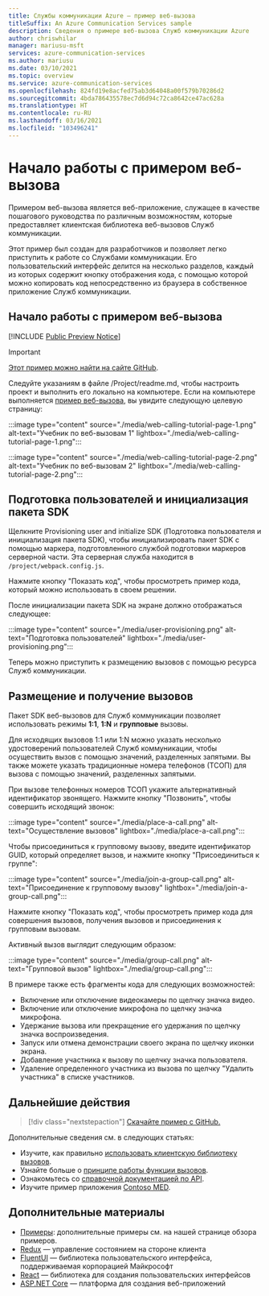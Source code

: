 ```yaml
---
title: Службы коммуникации Azure — пример веб-вызова
titleSuffix: An Azure Communication Services sample
description: Сведения о примере веб-вызова Служб коммуникации Azure
author: chriswhilar
manager: mariusu-msft
services: azure-communication-services
ms.author: mariusu
ms.date: 03/10/2021
ms.topic: overview
ms.service: azure-communication-services
ms.openlocfilehash: 824fd19e8acfed75ab3d64048a00f579b70286d2
ms.sourcegitcommit: 4bda786435578ec7d6d94c72ca8642ce47ac628a
ms.translationtype: HT
ms.contentlocale: ru-RU
ms.lasthandoff: 03/16/2021
ms.locfileid: "103496241"
---
```

# <a name="get-started-with-the-web-calling-sample"></a>Начало работы с примером веб-вызова

Примером веб-вызова является веб-приложение, служащее в качестве пошагового руководства по различным возможностям, которые предоставляет клиентская библиотека веб-вызовов Служб коммуникации.

Этот пример был создан для разработчиков и позволяет легко приступить к работе со Службами коммуникации. Его пользовательский интерфейс делится на несколько разделов, каждый из которых содержит кнопку отображения кода, с помощью которой можно копировать код непосредственно из браузера в собственное приложение Служб коммуникации.

## <a name="get-started-with-the-web-calling-sample"></a>Начало работы с примером веб-вызова

[!INCLUDE [Public Preview Notice](../includes/public-preview-include.md)]


> [!IMPORTANT]
> [Этот пример можно найти на сайте GitHub](https://github.com/Azure-Samples/communication-services-web-calling-tutorial/).

Следуйте указаниям в файле /Project/readme.md, чтобы настроить проект и выполнить его локально на компьютере.
Если на компьютере выполняется [пример веб-вызова](https://github.com/Azure-Samples/communication-services-web-calling-tutorial), вы увидите следующую целевую страницу:

:::image type="content" source="./media/web-calling-tutorial-page-1.png" alt-text="Учебник по веб-вызовам 1" lightbox="./media/web-calling-tutorial-page-1.png":::

:::image type="content" source="./media/web-calling-tutorial-page-2.png" alt-text="Учебник по веб-вызовам 2" lightbox="./media/web-calling-tutorial-page-2.png":::

## <a name="user-provisioning-and-sdk-initialization"></a>Подготовка пользователей и инициализация пакета SDK

Щелкните Provisioning user and initialize SDK (Подготовка пользователя и инициализация пакета SDK), чтобы инициализировать пакет SDK с помощью маркера, подготовленного службой подготовки маркеров серверной части. Эта серверная служба находится в `/project/webpack.config.js`.

Нажмите кнопку "Показать код", чтобы просмотреть пример кода, который можно использовать в своем решении.

После инициализации пакета SDK на экране должно отображаться следующее:

:::image type="content" source="./media/user-provisioning.png" alt-text="Подготовка пользователей" lightbox="./media/user-provisioning.png":::

Теперь можно приступить к размещению вызовов с помощью ресурса Служб коммуникации.

## <a name="placing-and-receiving-calls"></a>Размещение и получение вызовов

Пакет SDK веб-вызовов для Служб коммуникации позволяет использовать режимы **1:1**, **1:N** и **групповые** вызовы.

Для исходящих вызовов 1:1 или 1:N можно указать несколько удостоверений пользователей Служб коммуникации, чтобы осуществить вызов с помощью значений, разделенных запятыми. Вы также можете указать традиционные номера телефонов (ТСОП) для вызова с помощью значений, разделенных запятыми.

При вызове телефонных номеров ТСОП укажите альтернативный идентификатор звонящего. Нажмите кнопку "Позвонить", чтобы совершить исходящий звонок:

:::image type="content" source="./media/place-a-call.png" alt-text="Осуществление вызовов" lightbox="./media/place-a-call.png":::

Чтобы присоединиться к групповому вызову, введите идентификатор GUID, который определяет вызов, и нажмите кнопку "Присоединиться к группе":

:::image type="content" source="./media/join-a-group-call.png" alt-text="Присоединение к групповому вызову" lightbox="./media/join-a-group-call.png":::

Нажмите кнопку "Показать код", чтобы просмотреть пример кода для совершения вызовов, получения вызовов и присоединения к групповым вызовам.

Активный вызов выглядит следующим образом:

:::image type="content" source="./media/group-call.png" alt-text="Групповой вызов" lightbox="./media/group-call.png":::

В примере также есть фрагменты кода для следующих возможностей:

  - Включение или отключение видеокамеры по щелчку значка видео.
  - Включение или отключение микрофона по щелчку значка микрофона.
  - Удержание вызова или прекращение его удержания по щелчку значка воспроизведения.
  - Запуск или отмена демонстрации своего экрана по щелчку иконки экрана.
  - Добавление участника к вызову по щелчку значка пользователя.
  - Удаление определенного участника из вызова по щелчку "Удалить участника" в списке участников.


## <a name="next-steps"></a>Дальнейшие действия

>[!div class="nextstepaction"]
>[Скачайте пример с GitHub.](https://github.com/Azure-Samples/communication-services-web-calling-tutorial/)

Дополнительные сведения см. в следующих статьях:

- Изучите, как правильно [использовать клиентскую библиотеку вызовов](../quickstarts/voice-video-calling/calling-client-samples.md).
- Узнайте больше о [принципе работы функции вызовов](../concepts/voice-video-calling/about-call-types.md).
- Ознакомьтесь со [справочной документацией по API](/javascript/api/azure-communication-services/@azure/communication-calling/).
- Изучите пример приложения [Contoso MED](https://github.com/Azure-Samples/communication-services-contoso-med-app).

## <a name="additional-reading"></a>Дополнительные материалы

- [Примеры](./overview.md): дополнительные примеры см. на нашей странице обзора примеров.
- [Redux](https://redux.js.org/) — управление состоянием на стороне клиента
- [FluentUI](https://aka.ms/fluent-ui) — библиотека пользовательского интерфейса, поддерживаемая корпорацией Майкрософт
- [React](https://reactjs.org/) — библиотека для создания пользовательских интерфейсов
- [ASP.NET Core](/aspnet/core/introduction-to-aspnet-core?preserve-view=true&view=aspnetcore-3.1) — платформа для создания веб-приложений
